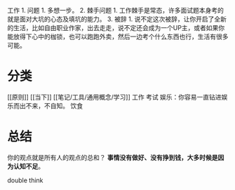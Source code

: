 工作
	1. 问题
		1. 多想一步。
	2. 棘手问题
		1. 工作棘手是常态，许多面试题本身考的就是面对大坑的心态及填坑的能力。
	3. 被辞
		1. 说不定这次被辞，让你开启了全新的生活，比如自由职业作家，出去走走，说不定还会成为一个UP主，或者如果你能放得下心中的枷锁，也可以跑跑外卖，然后一边考个什么东西也行，生活有很多可能。

# 分类

[[原则]] 
[[当下]] 
[[笔记/工具/通用概念/学习]] 
工作
考试
娱乐：你容易一直钻进娱乐而出不来，不自知。
饮食
# 总结
你的观点就是所有人的观点的总和？
**事情没有做好、没有挣到钱，大多时候是因为认知不足**。

double think